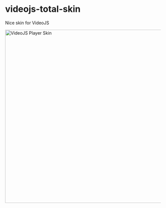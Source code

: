 # videojs-total-skin
Nice skin for VideoJS

<img height="561px" src="http://images.wookmark.com/256556_ui-kit-video-and-toggles-o.png" alt="VideoJS Player Skin" title="VideoJS Player Skin"/>
